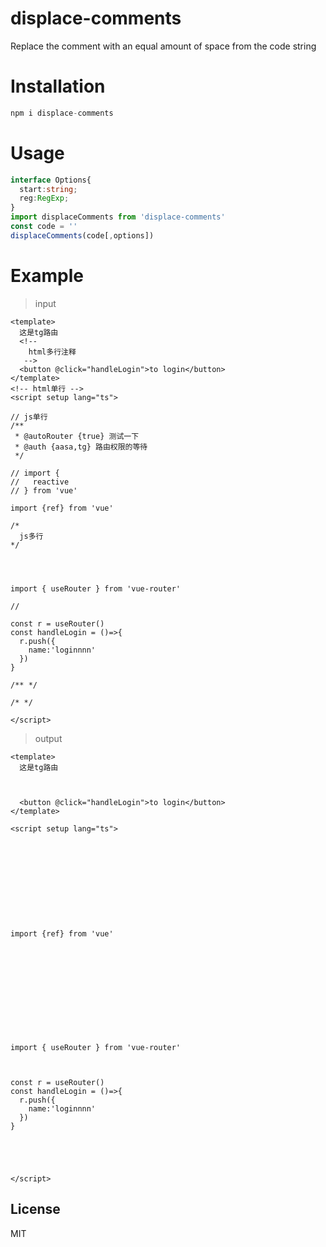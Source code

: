 # displace-comments
Replace the comment with an equal amount of space from the code string

# Installation
```js
npm i displace-comments
```

# Usage
```ts
interface Options{
  start:string;
  reg:RegExp;
}
import displaceComments from 'displace-comments'
const code = ''
displaceComments(code[,options])
```
# Example
> input
```text
<template>
  这是tg路由
  <!-- 
    html多行注释
   -->
  <button @click="handleLogin">to login</button>
</template>
<!-- html单行 -->
<script setup lang="ts">

// js单行
/**
 * @autoRouter {true} 测试一下
 * @auth {aasa,tg} 路由权限的等待 
 */

// import {
//   reactive
// } from 'vue'

import {ref} from 'vue'

/*
  js多行
*/




import { useRouter } from 'vue-router'  

// 

const r = useRouter()
const handleLogin = ()=>{
  r.push({
    name:'loginnnn'
  })
}

/** */

/* */

</script>
```
> output
```text
<template>
  这是tg路由
       
            
      
  <button @click="handleLogin">to login</button>
</template>
               
<script setup lang="ts">

       
   
                          
                           
   

           
             
               

import {ref} from 'vue'



  
      
  


     



import { useRouter } from 'vue-router'  



const r = useRouter()
const handleLogin = ()=>{
  r.push({
    name:'loginnnn'
  })
}

      

     

</script>
```


## License
MIT